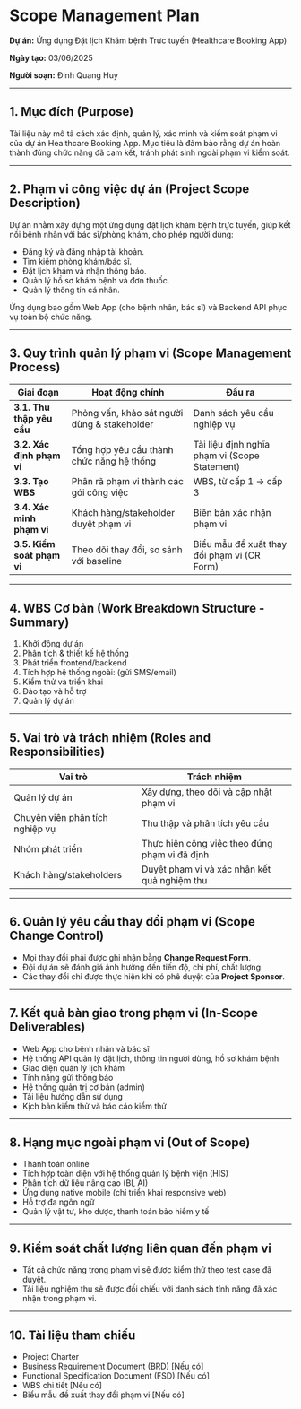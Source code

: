 # Scope Management Plan

**Dự án:** Ứng dụng Đặt lịch Khám bệnh Trực tuyến (Healthcare Booking App)

**Ngày tạo:** 03/06/2025

**Người soạn:** Đinh Quang Huy

---

## 1. Mục đích (Purpose)

Tài liệu này mô tả cách xác định, quản lý, xác minh và kiểm soát phạm vi của dự án Healthcare Booking App. Mục tiêu là đảm bảo rằng dự án hoàn thành đúng chức năng đã cam kết, tránh phát sinh ngoài phạm vi kiểm soát.

---

## 2. Phạm vi công việc dự án (Project Scope Description)

Dự án nhằm xây dựng một ứng dụng đặt lịch khám bệnh trực tuyến, giúp kết nối bệnh nhân với bác sĩ/phòng khám, cho phép người dùng:

* Đăng ký và đăng nhập tài khoản.
* Tìm kiếm phòng khám/bác sĩ.
* Đặt lịch khám và nhận thông báo.
* Quản lý hồ sơ khám bệnh và đơn thuốc.
* Quản lý thông tin cá nhân.

Ứng dụng bao gồm Web App (cho bệnh nhân, bác sĩ) và Backend API phục vụ toàn bộ chức năng.
  
---

## 3. Quy trình quản lý phạm vi (Scope Management Process)

| Giai đoạn                  | Hoạt động chính                              | Đầu ra                                        |
| -------------------------- | -------------------------------------------- | --------------------------------------------- |
| **3.1. Thu thập yêu cầu**  | Phỏng vấn, khảo sát người dùng & stakeholder | Danh sách yêu cầu nghiệp vụ                   |
| **3.2. Xác định phạm vi**  | Tổng hợp yêu cầu thành chức năng hệ thống    | Tài liệu định nghĩa phạm vi (Scope Statement) |
| **3.3. Tạo WBS**           | Phân rã phạm vi thành các gói công việc      | WBS, từ cấp 1 → cấp 3                         |
| **3.4. Xác minh phạm vi**  | Khách hàng/stakeholder duyệt phạm vi         | Biên bản xác nhận phạm vi                     |
| **3.5. Kiểm soát phạm vi** | Theo dõi thay đổi, so sánh với baseline      | Biểu mẫu đề xuất thay đổi phạm vi (CR Form)   |

---

## 4. WBS Cơ bản (Work Breakdown Structure - Summary)

1. Khởi động dự án
2. Phân tích & thiết kế hệ thống
3. Phát triển frontend/backend
4. Tích hợp hệ thống ngoài: (gửi SMS/email)
5. Kiểm thử và triển khai
6. Đào tạo và hỗ trợ
7. Quản lý dự án

---

## 5. Vai trò và trách nhiệm (Roles and Responsibilities)

| Vai trò                         | Trách nhiệm                                   |
| ------------------------------- | --------------------------------------------- |
| Quản lý dự án                   | Xây dựng, theo dõi và cập nhật phạm vi        |
| Chuyên viên phân tích nghiệp vụ | Thu thập và phân tích yêu cầu                 |
| Nhóm phát triển                 | Thực hiện công việc theo đúng phạm vi đã định |
| Khách hàng/stakeholders         | Duyệt phạm vi và xác nhận kết quả nghiệm thu  |

---

## 6. Quản lý yêu cầu thay đổi phạm vi (Scope Change Control)

* Mọi thay đổi phải được ghi nhận bằng **Change Request Form**.
* Đội dự án sẽ đánh giá ảnh hưởng đến tiến độ, chi phí, chất lượng.
* Các thay đổi chỉ được thực hiện khi có phê duyệt của **Project Sponsor**.

---

## 7. Kết quả bàn giao trong phạm vi (In-Scope Deliverables)

- Web App cho bệnh nhân và bác sĩ
- Hệ thống API quản lý đặt lịch, thông tin người dùng, hồ sơ khám bệnh
- Giao diện quản lý lịch khám
- Tính năng gửi thông báo
- Hệ thống quản trị cơ bản (admin)
- Tài liệu hướng dẫn sử dụng
- Kịch bản kiểm thử và báo cáo kiểm thử

---

## 8. Hạng mục ngoài phạm vi (Out of Scope)

- Thanh toán online
- Tích hợp toàn diện với hệ thống quản lý bệnh viện (HIS)
- Phân tích dữ liệu nâng cao (BI, AI)
- Ứng dụng native mobile (chỉ triển khai responsive web)
- Hỗ trợ đa ngôn ngữ
- Quản lý vật tư, kho dược, thanh toán bảo hiểm y tế

---

## 9. Kiểm soát chất lượng liên quan đến phạm vi

* Tất cả chức năng trong phạm vi sẽ được kiểm thử theo test case đã duyệt.
* Tài liệu nghiệm thu sẽ được đối chiếu với danh sách tính năng đã xác nhận trong phạm vi.

---

## 10. Tài liệu tham chiếu

* Project Charter
* Business Requirement Document (BRD) [Nếu có]
* Functional Specification Document (FSD) [Nếu có]
* WBS chi tiết [Nếu có]
* Biểu mẫu đề xuất thay đổi phạm vi [Nếu có]

